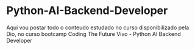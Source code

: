 # Python-AI-Backend-Developer
 Aqui vou postar todo o conteudo estudado no curso disponibilizado pela Dio, no curso bootcamp Coding The Future Vivo - Python AI Backend Developer
